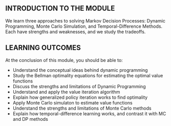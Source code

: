 
## INTRODUCTION TO THE MODULE

We learn three approaches to solving Markov Decision Processes: Dynamic Programming, Monte Carlo Simulation, and Temporal-Difference Methods. Each have strengths and weaknesses, and we study the tradeoffs.

## LEARNING OUTCOMES

At the conclusion of this module, you should be able to:

- Understand the conceptual ideas behind dynamic programming 
- Study the Bellman optimality equations for estimating the optimal value functions
- Discuss the strengths and limitations of Dynamic Programming
- Understand and apply the value iteration algorithm
- Explain how generalized policy iteration works to find optimality
- Apply Monte Carlo simulaton to estimate value functions
- Understand the strengths and limitations of Monte Carlo methods
- Explain how temporal-difference learning works, and contrast it with MC and DP methods